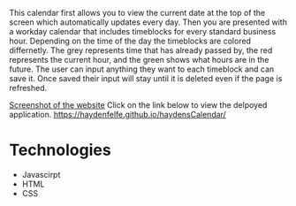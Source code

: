 This calendar first allows you to view the current date at the top of the screen which automatically updates every day. Then you are presented with a workday calendar that includes timeblocks for every standard business hour. Depending on the time of the day the timeblocks are colored differnetly. The grey represents time that has already passed by, the red represents the current hour, and the green shows what hours are in the future. The user can input anything they want to each timeblock and can save it. Once saved their input will stay until it is deleted even if the page is refreshed. 

[Screenshot of the website](assets/calendarScreenshot.png)
Click on the link below to view the delpoyed application.
https://haydenfelfe.github.io/haydensCalendar/

# Technologies
* Javascirpt
* HTML
* CSS